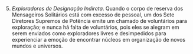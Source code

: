 5. *Exploradores de Designação Indireta*. Quando o corpo de reserva dos Mensageiros Solitários está com excesso de pessoal, um dos Sete Diretores Supremos de Potência emite um chamado de voluntários para exploração; e nunca há falta de voluntários, pois eles se alegram em serem enviados como exploradores livres e desimpedidos para experienciar a emoção de encontrar núcleos em organização de novos mundos e universos.
